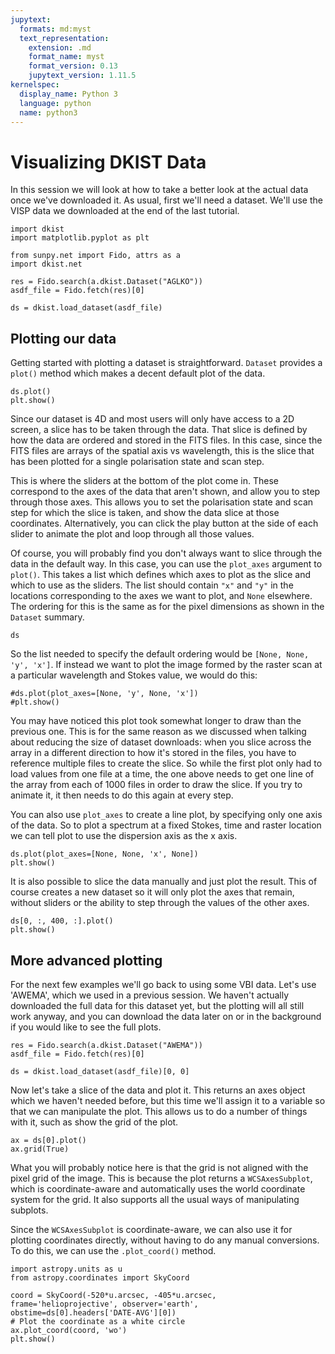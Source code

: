 ```yaml
---
jupytext:
  formats: md:myst
  text_representation:
    extension: .md
    format_name: myst
    format_version: 0.13
    jupytext_version: 1.11.5
kernelspec:
  display_name: Python 3
  language: python
  name: python3
---
```


# Visualizing DKIST Data

In this session we will look at how to take a better look at the actual data once we've downloaded it.
As usual, first we'll need a dataset.
We'll use the VISP data we downloaded at the end of the last tutorial.

```{code-cell} python
import dkist
import matplotlib.pyplot as plt

from sunpy.net import Fido, attrs as a
import dkist.net
```

```{code-cell} python
res = Fido.search(a.dkist.Dataset("AGLKO"))
asdf_file = Fido.fetch(res)[0]

ds = dkist.load_dataset(asdf_file)
```

## Plotting our data

Getting started with plotting a dataset is straightforward.
`Dataset` provides a `plot()` method which makes a decent default plot of the data.

```{code-cell} python
ds.plot()
plt.show()
```

Since our dataset is 4D and most users will only have access to a 2D screen, a slice has to be taken through the data.
That slice is defined by how the data are ordered and stored in the FITS files.
In this case, since the FITS files are arrays of the spatial axis vs wavelength, this is the slice that has been plotted for a single polarisation state and scan step.

This is where the sliders at the bottom of the plot come in.
These correspond to the axes of the data that aren't shown, and allow you to step through those axes.
This allows you to set the polarisation state and scan step for which the slice is taken, and show the data slice at those coordinates.
Alternatively, you can click the play button at the side of each slider to animate the plot and loop through all those values.

Of course, you will probably find you don't always want to slice through the data in the default way.
In this case, you can use the `plot_axes` argument to `plot()`.
This takes a list which defines which axes to plot as the slice and which to use as the sliders.
The list should contain `"x"` and `"y"` in the locations corresponding to the axes we want to plot, and `None` elsewhere.
The ordering for this is the same as for the pixel dimensions as shown in the `Dataset` summary.

```{code-cell} ipython
ds
```

So the list needed to specify the default ordering would be `[None, None, 'y', 'x']`.
If instead we want to plot the image formed by the raster scan at a particular wavelength and Stokes value, we would do this:

```{code-cell} ipython
#ds.plot(plot_axes=[None, 'y', None, 'x'])
#plt.show()
```

You may have noticed this plot took somewhat longer to draw than the previous one.
This is for the same reason as we discussed when talking about reducing the size of dataset downloads: when you slice across the array in a different direction to how it's stored in the files, you have to reference multiple files to create the slice.
So while the first plot only had to load values from one file at a time, the one above needs to get one line of the array from each of 1000 files in order to draw the slice.
If you try to animate it, it then needs to do this again at every step.

You can also use `plot_axes` to create a line plot, by specifying only one axis of the data.
So to plot a spectrum at a fixed Stokes, time and raster location we can tell plot to use the dispersion axis as the x axis.

```{code-cell} ipython
ds.plot(plot_axes=[None, None, 'x', None])
plt.show()
```

It is also possible to slice the data manually and just plot the result.
This of course creates a new dataset so it will only plot the axes that remain, without sliders or the ability to step through the values of the other axes.

```{code-cell} ipython
ds[0, :, 400, :].plot()
plt.show()
```

## More advanced plotting

For the next few examples we'll go back to using some VBI data.
Let's use 'AWEMA', which we used in a previous session.
We haven't actually downloaded the full data for this dataset yet, but the plotting will all still work anyway, and you can download the data later on or in the background if you would like to see the full plots.

```{code-cell} ipython
res = Fido.search(a.dkist.Dataset("AWEMA"))
asdf_file = Fido.fetch(res)[0]

ds = dkist.load_dataset(asdf_file)[0, 0]
```

Now let's take a slice of the data and plot it.
This returns an axes object which we haven't needed before, but this time we'll assign it to a variable so that we can manipulate the plot.
This allows us to do a number of things with it, such as show the grid of the plot.

```{code-cell} ipython
ax = ds[0].plot()
ax.grid(True)
```

What you will probably notice here is that the grid is not aligned with the pixel grid of the image.
This is because the plot returns a `WCSAxesSubplot`, which is coordinate-aware and automatically uses the world coordinate system for the grid.
It also supports all the usual ways of manipulating subplots.

Since the `WCSAxesSubplot` is coordinate-aware, we can also use it for plotting coordinates directly, without having to do any manual conversions.
To do this, we can use the `.plot_coord()` method.

```{code-cell} ipython
import astropy.units as u
from astropy.coordinates import SkyCoord

coord = SkyCoord(-520*u.arcsec, -405*u.arcsec, frame='helioprojective', observer='earth', obstime=ds[0].headers['DATE-AVG'][0])
# Plot the coordinate as a white circle
ax.plot_coord(coord, 'wo')
plt.show()
```
